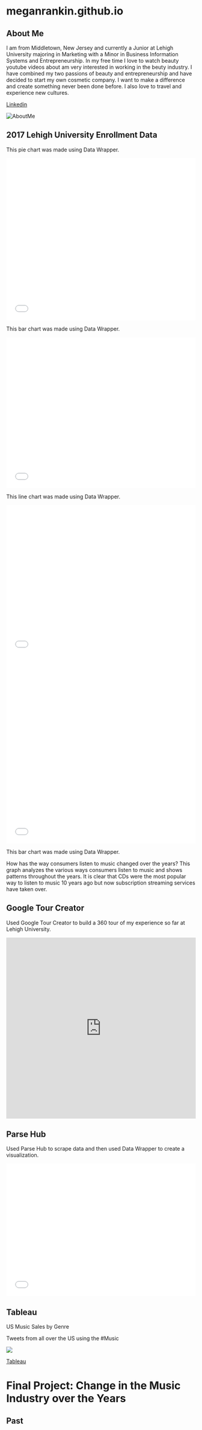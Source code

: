 # meganrankin.github.io

## About Me

I am from Middletown, New Jersey and currently a Junior at Lehigh University majoring in Marketing with a Minor in Business Information Systems and Entrepreneurship. In my free time I love to watch beauty youtube videos about am very interested in working in the beuty industry. I have combined my two passions of beauty and entrepreneurship and have decided to start my own cosmetic company. I want to make a difference and create something never been done before. I also love to travel and experience new cultures. 

[Linkedin](https://www.linkedin.com/in/megan-rankin-24134b12a/)

![AboutMe](http://www.awfireworks.com/wp-content/uploads/2018/04/THUMBNAIL_Fotolia_124863579_Subscription_Monthly_M.jpg)

## 2017 Lehigh University Enrollment Data


This pie chart was made using Data Wrapper. 
<iframe title="Chart: 2017 Lehigh University Undergraduate Enrollment&amp;nbsp;" aria-describedby="The pie chart shows the percentages of undergraduate enrollment in the six colleges at Lehigh University in 2017. College of Arts &amp; Sciences has the largest enrollment among all. " id="datawrapper-chart-hwOVW" src="//datawrapper.dwcdn.net/hwOVW/1/" scrolling="no" frameborder="0" style="width: 0; min-width: 100% !important;" height="430"></iframe><script type="text/javascript">!function(){"use strict";window.addEventListener("message",function(a){if(void 0!==a.data["datawrapper-height"])for(var t in a.data["datawrapper-height"]){var e=document.getElementById("datawrapper-chart-"+t);e&&(e.style.height=a.data["datawrapper-height"][t]+"px")}})}();</script>

This bar chart was made using Data Wrapper.
<iframe title="Chart: 2017 Undergraduate Enrollment Hometowns&amp;nbsp;" aria-describedby="This chart looks about the hometowns of undergraduate students that attend Lehigh University. " id="datawrapper-chart-hnJMr" src="//datawrapper.dwcdn.net/hnJMr/1/" scrolling="no" frameborder="0" style="width: 0; min-width: 100% !important;" height="400"></iframe><script type="text/javascript">!function(){"use strict";window.addEventListener("message",function(a){if(void 0!==a.data["datawrapper-height"])for(var t in a.data["datawrapper-height"]){var e=document.getElementById("datawrapper-chart-"+t);e&&(e.style.height=a.data["datawrapper-height"][t]+"px")}})}();</script>

This line chart was made using Data Wrapper.
<iframe title="Chart: College Enrollment at Lehigh University 2008-2017" aria-describedby="Comparing the enrollment between Lehigh University's three colleges. " id="datawrapper-chart-q1uqx" src="//datawrapper.dwcdn.net/q1uqx/1/" scrolling="no" frameborder="0" style="width: 0; min-width: 100% !important;" height="400"></iframe><script type="text/javascript">!function(){"use strict";window.addEventListener("message",function(a){if(void 0!==a.data["datawrapper-height"])for(var t in a.data["datawrapper-height"]){var e=document.getElementById("datawrapper-chart-"+t);e&&(e.style.height=a.data["datawrapper-height"][t]+"px")}})}();</script>



<iframe title="Chart: Ways Consumers Listen to Music&amp;nbsp;" aria-describedby="" id="datawrapper-chart-x598P" src="//datawrapper.dwcdn.net/x598P/1/" scrolling="no" frameborder="0" style="width: 0; min-width: 100% !important;" height="497"></iframe><script type="text/javascript">!function(){"use strict";window.addEventListener("message",function(a){if(void 0!==a.data["datawrapper-height"])for(var t in a.data["datawrapper-height"]){var e=document.getElementById("datawrapper-chart-"+t);e&&(e.style.height=a.data["datawrapper-height"][t]+"px")}})}();</script>


This bar chart was made using Data Wrapper. 

How has the way consumers listen to music changed over the years? This graph analyzes the various ways consumers listen to music and shows patterns throughout the years. It is clear that CDs were the most popular way to listen to music 10 years ago but now subscription streaming services have taken over. 


## Google Tour Creator 

Used Google Tour Creator to build a 360 tour of my experience so far at Lehigh University. 

<iframe width="100%" height="480px" src="https://poly.google.com/view/9OQGrWckC69/embed?chrome=min" frameborder="0" style="border:none;" allowvr="yes" allow="vr; xr; accelerometer; magnetometer; gyroscope; autoplay;" allowfullscreen mozallowfullscreen="true" webkitallowfullscreen="true" onmousewheel="" ></iframe>


## Parse Hub

Used Parse Hub to scrape data and then used Data Wrapper to create a visualization. 

<iframe title="Chart: Most Popular Music Streaming Services (in millions)&amp;nbsp;" aria-describedby="The most popular music streaming platforms ins 2018 by millions earned. It is clear that Apple Music and Spotify are the most popular. " id="datawrapper-chart-1rj6V" src="//datawrapper.dwcdn.net/1rj6V/1/" scrolling="no" frameborder="0" style="width: 0; min-width: 100% !important;" height="352"></iframe><script type="text/javascript">!function(){"use strict";window.addEventListener("message",function(a){if(void 0!==a.data["datawrapper-height"])for(var t in a.data["datawrapper-height"]){var e=document.getElementById("datawrapper-chart-"+t);e&&(e.style.height=a.data["datawrapper-height"][t]+"px")}})}();</script>




## Tableau 

US Music Sales by Genre


Tweets from all over the US using the #Music 


<div class='tableauPlaceholder' id='viz1555897595623' style='position: relative'><noscript><a href='#'><img alt=' ' src='https:&#47;&#47;public.tableau.com&#47;static&#47;images&#47;US&#47;USMusicSalesbyGenre&#47;Dashboard1&#47;1_rss.png' style='border: none' /></a></noscript><object class='tableauViz'  style='display:none;'><param name='host_url' value='https%3A%2F%2Fpublic.tableau.com%2F' /> <param name='embed_code_version' value='3' /> <param name='site_root' value='' /><param name='name' value='USMusicSalesbyGenre&#47;Dashboard1' /><param name='tabs' value='no' /><param name='toolbar' value='yes' /><param name='static_image' value='https:&#47;&#47;public.tableau.com&#47;static&#47;images&#47;US&#47;USMusicSalesbyGenre&#47;Dashboard1&#47;1.png' /> <param name='animate_transition' value='yes' /><param name='display_static_image' value='yes' /><param name='display_spinner' value='yes' /><param name='display_overlay' value='yes' /><param name='display_count' value='yes' /><param name='filter' value='publish=yes' /></object></div><script type='text/javascript'>var divElement = document.getElementById('viz1555897595623');var vizElement = divElement.getElementsByTagName('object')[0];                    if ( divElement.offsetWidth > 800 ) { vizElement.style.width='1000px';vizElement.style.height='827px';} else if ( divElement.offsetWidth > 500 ) { vizElement.style.width='1000px';vizElement.style.height='827px';} else { vizElement.style.width='100%';vizElement.style.height='727px';}var scriptElement = document.createElement('script');                    scriptElement.src = 'https://public.tableau.com/javascripts/api/viz_v1.js'; vizElement.parentNode.insertBefore(scriptElement, vizElement);</script>



[Tableau](https://public.tableau.com/views/USMusicSalesbyGenre/Dashboard1?:embed=y&:display_count=yes&publish=yes)



# Final Project: Change in the Music Industry over the Years 

## Past


<div class='tableauPlaceholder' id='viz1557175944438' style='position: relative'><noscript><a href='https:&#47;&#47;public.tableau.com&#47;views&#47;digitalvsphysical&#47;Dashboard1?:embed=y&amp;:display_count=yes&amp;publish=yes'><img alt=' ' src='https:&#47;&#47;public.tableau.com&#47;static&#47;images&#47;di&#47;digitalvsphysical&#47;Dashboard2&#47;1_rss.png' style='border: none' /></a></noscript><object class='tableauViz'  style='display:none;'><param name='host_url' value='https%3A%2F%2Fpublic.tableau.com%2F' /> <param name='embed_code_version' value='3' /> <param name='site_root' value='' /><param name='name' value='digitalvsphysical&#47;Dashboard2' /><param name='tabs' value='no' /><param name='toolbar' value='yes' /><param name='static_image' value='https:&#47;&#47;public.tableau.com&#47;static&#47;images&#47;di&#47;digitalvsphysical&#47;Dashboard2&#47;1.png' /> <param name='animate_transition' value='yes' /><param name='display_static_image' value='yes' /><param name='display_spinner' value='yes' /><param name='display_overlay' value='yes' /><param name='display_count' value='yes' /><param name='filter' value='publish=yes' /></object></div><script type='text/javascript'>var divElement = document.getElementById('viz1557175944438');var vizElement = divElement.getElementsByTagName('object')[0]; if ( divElement.offsetWidth > 800 ) { vizElement.style.width='1000px';vizElement.style.height='827px';} else if ( divElement.offsetWidth > 500) { vizElement.style.width='1000px';vizElement.style.height='827px';} else { vizElement.style.width='100%';vizElement.style.height='1427px';}var scriptElement = document.createElement('script'); scriptElement.src = 'https://public.tableau.com/javascripts/api/viz_v1.js'; vizElement.parentNode.insertBefore(scriptElement, vizElement); </script>


[Tableau](https://public.tableau.com/views/USMusicSalesbyGenre/Dashboard1?:embed=y&:display_count=yes&publish=yes)



## Future



<div class='tableauPlaceholder' id='viz1557175777850' style='position: relative'><noscript><a href='https:&#47;&#47;public.tableau.com&#47;views&#47;digitalvsphysical&#47;Dashboard1?:embed=y&amp;:display_count=yes&amp;publish=yes'><img alt=' ' src='https:&#47;&#47;public.tableau.com&#47;static&#47;images&#47;di&#47;digitalvsphysical&#47;Dashboard1&#47;1_rss.png' style='border: none' /></a></noscript><object class='tableauViz'  style='display:none;'><param name='host_url' value='https%3A%2F%2Fpublic.tableau.com%2F' /> <param name='embed_code_version' value='3' /> <param name='site_root' value='' /><param name='name' value='digitalvsphysical&#47;Dashboard1' /><param name='tabs' value='no' /><param name='toolbar' value='yes' /><param name='static_image' value='https:&#47;&#47;public.tableau.com&#47;static&#47;images&#47;di&#47;digitalvsphysical&#47;Dashboard1&#47;1.png' /> <param name='animate_transition' value='yes' /><param name='display_static_image' value='yes' /><param name='display_spinner' value='yes' /><param name='display_overlay' value='yes' /><param name='display_count' value='yes' /><param name='filter' value='publish=yes' /></object></div> <script type='text/javascript'>var divElement = document.getElementById('viz1557175777850');var vizElement = divElement.getElementsByTagName('object')[0];if (divElement.offsetWidth > 800 ) { vizElement.style.width='100%';vizElement.style.height=(divElement.offsetWidth*0.75)+'px';} else if ( divElement.offsetWidth > 500 ) { vizElement.style.width='100%';vizElement.style.height=(divElement.offsetWidth*0.75)+'px';} else { vizElement.style.width='100%';vizElement.style.height='1077px';}var scriptElement = document.createElement('script');scriptElement.src = 'https://public.tableau.com/javascripts/api/viz_v1.js'; vizElement.parentNode.insertBefore(scriptElement, vizElement);</script>

## Past

[Tableau](https://public.tableau.com/views/digitalvsphysical/Dashboard2?:embed=y&:display_count=yes&publish=yes&:showVizHome=no)

## Future

[Tableau](https://public.tableau.com/views/digitalvsphysical/Dashboard1?:embed=y&:display_count=yes&publish=yes&:showVizHome=no)
